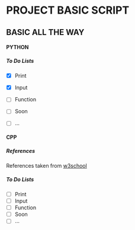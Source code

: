 # PROJECT BASIC SCRIPT

## BASIC ALL THE WAY

#### PYTHON

##### To Do Lists

- [x] Print
- [x] Input
- [ ] Function
- [ ] Soon
- [ ] ...


#### CPP

##### References

References taken from [w3school](https://www.w3schools.com/cpp/default.asp)

##### To Do Lists

- [ ] Print
- [ ] Input
- [ ] Function
- [ ] Soon
- [ ] ...
